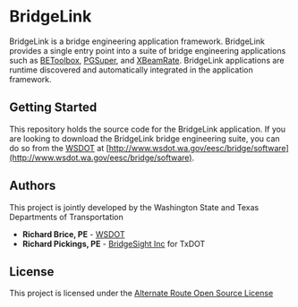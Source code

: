 # BridgeLink

BridgeLink is a bridge engineering application framework. BridgeLink provides a single entry point into a suite of bridge engineering applications such as [BEToolbox](https://github.com/WSDOT/BEToolbox), [PGSuper](https://github.com/WSDOT/PGSuper), and [XBeamRate](https://github.com/WSDOT/XBeamRate). BridgeLink applications are runtime discovered and automatically integrated in the application framework.

## Getting Started

This repository holds the source code for the BridgeLink application. If you are looking to download the BridgeLink bridge engineering suite, you can do so from the [WSDOT](http://www.wsdot.wa.gov) at [http://www.wsdot.wa.gov/eesc/bridge/software](http://www.wsdot.wa.gov/eesc/bridge/software).

## Authors
This project is jointly developed by the Washington State and Texas Departments of Transportation

* **Richard Brice, PE** - [WSDOT](https://github.com/RickBrice)
* **Richard Pickings, PE** - [BridgeSight Inc](http://www.bridgesight.com) for TxDOT

## License

This project is licensed under the [Alternate Route Open Source License](http://www.wsdot.wa.gov/eesc/bridge/alternateroute/arosl.htm)

